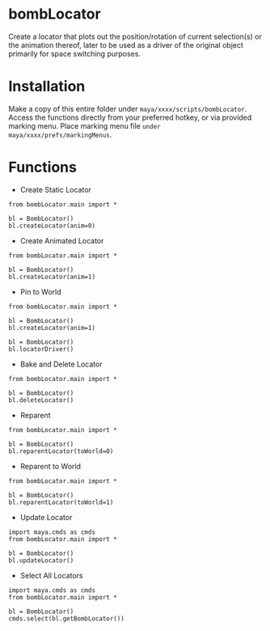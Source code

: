 # bombLocator

Create a locator that plots out the position/rotation of current selection(s) or the animation thereof, later to be used as a driver of the original object primarily for space switching purposes.

# Installation

Make a copy of this entire folder under `maya/xxxx/scripts/bombLocator`. Access the functions directly from your preferred hotkey, or via provided marking menu. Place marking menu file `under maya/xxxx/prefs/markingMenus`.

# Functions

- Create Static Locator
```
from bombLocator.main import *

bl = BombLocator()
bl.createLocator(anim=0)
```
- Create Animated Locator
```
from bombLocator.main import *

bl = BombLocator()
bl.createLocator(anim=1)
```
- Pin to World
```
from bombLocator.main import *

bl = BombLocator()
bl.createLocator(anim=1)

bl = BombLocator()
bl.locatorDriver()
```
- Bake and Delete Locator
```
from bombLocator.main import *

bl = BombLocator()
bl.deleteLocator()
```
- Reparent
```
from bombLocator.main import *

bl = BombLocator()
bl.reparentLocator(toWorld=0)
```
- Reparent to World
```
from bombLocator.main import *

bl = BombLocator()
bl.reparentLocator(toWorld=1)
```
- Update Locator
```
import maya.cmds as cmds
from bombLocator.main import *

bl = BombLocator()
bl.updateLocator()
```
- Select All Locators
```
import maya.cmds as cmds
from bombLocator.main import *

bl = BombLocator()
cmds.select(bl.getBombLocator())
```

